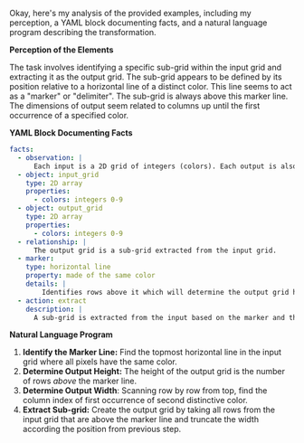 Okay, here's my analysis of the provided examples, including my perception, a YAML block documenting facts, and a natural language program describing the transformation.

**Perception of the Elements**

The task involves identifying a specific sub-grid within the input grid and extracting it as the output grid. The sub-grid appears to be defined by its position relative to a horizontal line of a distinct color. This line seems to act as a "marker" or "delimiter". The sub-grid is always above this marker line. The dimensions of output seem related to columns up until the first occurrence of a specified color.

**YAML Block Documenting Facts**


```yaml
facts:
  - observation: |
      Each input is a 2D grid of integers (colors). Each output is also a 2D grid.
  - object: input_grid
    type: 2D array
    properties:
      - colors: integers 0-9
  - object: output_grid
    type: 2D array
    properties:
      - colors: integers 0-9
  - relationship: |
      The output grid is a sub-grid extracted from the input grid.
  - marker:
    type: horizontal line
    property: made of the same color
    details: |
        Identifies rows above it which will determine the output grid height.
  - action: extract
    description: |
      A sub-grid is extracted from the input based on the marker and the first occurence of a different specified color.
```


**Natural Language Program**

1.  **Identify the Marker Line:** Find the topmost horizontal line in the input grid where all pixels have the same color.
2.  **Determine Output Height:** The height of the output grid is the number of rows *above* the marker line.
3.  **Determine Output Width**: Scanning row by row from top, find the column index of first occurrence of second distinctive color.
4.  **Extract Sub-grid:** Create the output grid by taking all rows from the input grid that are above the marker line and truncate the width according the position from previous step.


